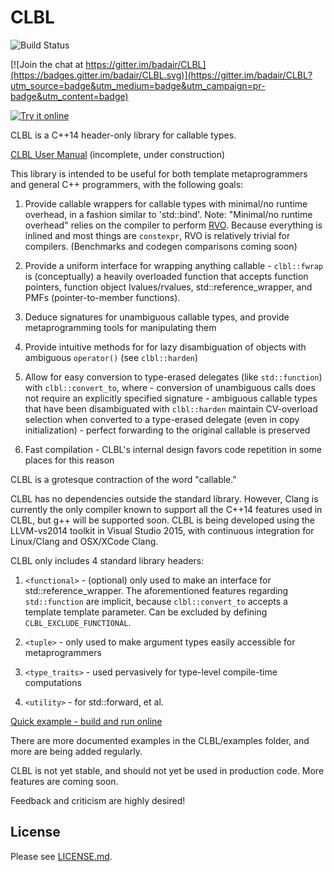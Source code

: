 # CLBL

![Build Status](https://travis-ci.org/badair/CLBL.svg?branch=master)

[![Join the chat at https://gitter.im/badair/CLBL](https://badges.gitter.im/badair/CLBL.svg)](https://gitter.im/badair/CLBL?utm_source=badge&utm_medium=badge&utm_campaign=pr-badge&utm_content=badge)

</a> <a target="_blank" href="http://melpon.org/wandbox/permlink/TlioDiz6yYNxZFnv">![Try it online][badge.wandbox]</a>

CLBL is a C++14 header-only library for callable types. 

[CLBL User Manual][CLBL.Docs] (incomplete, under construction)

This library is intended to be useful for both template metaprogrammers and general C++ programmers, with the following goals:

1. Provide callable wrappers for callable types with minimal/no runtime overhead, in a fashion similar to 'std::bind'. Note: "Minimal/no runtime overhead" relies on the compiler to perform <a href="https://en.wikipedia.org/wiki/Return_value_optimization">RVO</a>. Because everything is inlined and most things are `constexpr`, RVO is relatively trivial for compilers. (Benchmarks and codegen comparisons coming soon)

2. Provide a uniform interface for wrapping anything callable  - `clbl::fwrap` is (conceptually) a heavily overloaded function that accepts function pointers, function object lvalues/rvalues, std::reference_wrapper, and PMFs (pointer-to-member functions).

3. Deduce signatures for unambiguous callable types, and provide metaprogramming tools for manipulating them

4. Provide intuitive methods for for lazy disambiguation of objects with ambiguous `operator()` (see `clbl::harden`)

5. Allow for easy conversion to type-erased delegates (like `std::function`) with `clbl::convert_to`, where
        - conversion of unambiguous calls does not require an explicitly specified signature
        - ambiguous callable types that have been disambiguated with `clbl::harden` maintain CV-overload selection when converted to a
            type-erased delegate (even in copy initialization)
        - perfect forwarding to the original callable is preserved

6. Fast compilation - CLBL's internal design favors code repetition in some places for this reason

CLBL is a grotesque contraction of the word "callable."

CLBL has no dependencies outside the standard library. However, Clang is currently the only compiler known to support all the C++14 features used in CLBL, but g++ will be supported soon. CLBL is being developed using the LLVM-vs2014 toolkit in Visual Studio 2015, with continuous integration for Linux/Clang and OSX/XCode Clang.

CLBL only includes 4 standard library headers:

1. `<functional>` - (optional) only used to make an interface for std::reference_wrapper. The aforementioned features regarding `std::function` are implicit,  because `clbl::convert_to` accepts a template template parameter. Can be excluded by defining `CLBL_EXCLUDE_FUNCTIONAL`.

2. `<tuple>` - only used to make argument types easily accessible for metaprogrammers

3. `<type_traits>` - used pervasively for type-level compile-time computations

4. `<utility>` - for std::forward, et al.

[Quick example - build and run online][example.Wandbox] 

There are more documented examples in the CLBL/examples folder, and more are being added regularly.

CLBL is not yet stable, and should not yet be used in production code. More features are coming soon.

Feedback and criticism are highly desired!

## License
Please see [LICENSE.md](LICENSE.md).


<!-- Links -->
[CLBL.Docs]: https://badair.github.io/CLBL/
[badge.Wandbox]: https://img.shields.io/badge/try%20it-online-blue.svg
[example.Wandbox]: http://melpon.org/wandbox/permlink/TlioDiz6yYNxZFnv
